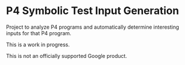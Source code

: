 # P4 Symbolic Test Input Generation

Project to analyze P4 programs and automatically determine interesting inputs
for that P4 program.

This is a work in progress.

This is not an officially supported Google product.

